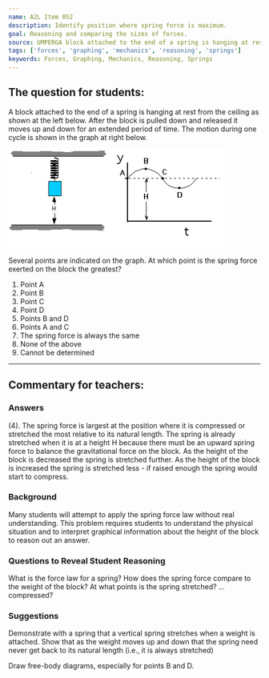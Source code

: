 ```yaml
---
name: A2L Item 052
description: Identify position where spring force is maximum.
goal: Reasoning and comparing the sizes of forces.
source: UMPERGA block attached to the end of a spring is hanging at rest from the
tags: ['forces', 'graphing', 'mechanics', 'reasoning', 'springs']
keywords: Forces, Graphing, Mechanics, Reasoning, Springs
---
```


## The question for students:

A block attached to the end of a spring is hanging at rest from the
ceiling as shown at the left below.  After the block is pulled down and
released it moves up and down for an extended period of time.  The
motion during one cycle is shown in the graph at right below.

![Item052_fig1.gif](../images/Item052_fig1.gif)

Several points are indicated on the graph.  At which point is the spring
force exerted on the block the greatest?

1. Point A
2. Point B
3. Point C
4. Point D
5. Points B and D
6. Points A and C
7. The spring force is always the same
8. None of the above
9. Cannot be determined

<hr/>

## Commentary for teachers:

### Answers

(4).  The spring force is largest at the position where it is compressed
or stretched the most relative to its natural length.  The spring is
already stretched when it is at a height H because there must be an
upward spring force to balance the gravitational force on the block.  As
the height of the block is decreased the spring is stretched further. 
As the height of the block is increased the spring is stretched less -
if raised enough the spring would start to compress.

### Background

Many students will attempt to apply the spring force law without real
understanding.   This problem requires students to understand the
physical situation and to interpret graphical information about the
height of the block to reason out an answer.

### Questions to Reveal Student Reasoning

What is the force law for a spring?   How does the spring force compare
to the weight of the block?  At what points is the spring stretched? ...
compressed?

### Suggestions

Demonstrate with a spring that a vertical spring stretches when a weight
is attached.  Show that as the weight moves up and down that the spring
need never get back to its natural length (i.e., it is always stretched)

Draw free-body diagrams, especially for points B and D.
